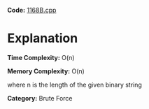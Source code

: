 **Code:** [1168B.cpp](./1168B.cpp)

# Explanation

**Time Complexity:** O(n)

**Memory Complexity:** O(n) 

where n is the length of the given binary string

**Category:** Brute Force

